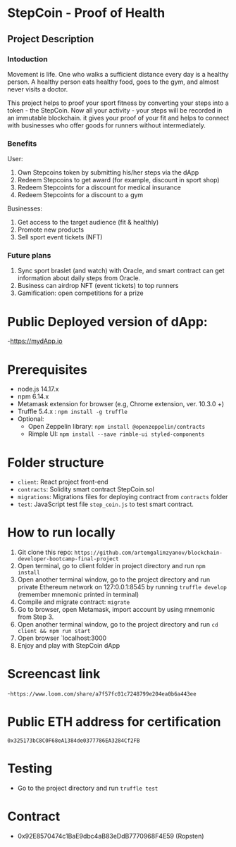 # StepCoin - Proof of Health

## Project Description
### Intoduction
Movement is life. One who walks a sufficient distance every day is a healthy person.  A healthy person eats healthy food, goes to the gym, and almost never visits a doctor.  

This project helps to proof your sport fitness by converting your steps into a token - the StepCoin.   Now all your activity - your steps will be recorded in an immutable blockchain. it gives your proof of your fit and helps to connect with businesses who offer goods for runners without intermediately.

### Benefits
User: 
1. Own Stepcoins token by submitting his/her steps via the dApp
2. Redeem Stepcoins to get award (for example, discount in sport shop)
3. Redeem Stepcoints for a discount for medical insurance 
4. Redeem Stepcoints for a discount to a gym

Businesses:
1. Get access to the target audience (fit & healthly)
2. Promote new products
3. Sell sport event tickets (NFT)

### Future plans
1. Sync sport braslet (and watch) with Oracle, and smart contract can get information about daily steps from Oracle.
2. Business can airdrop NFT (event tickets) to top runners
3. Gamification: open competitions for a prize


# Public Deployed version of dApp:
-https://mydApp.io
 
# Prerequisites
- node.js 14.17.x
- npm 6.14.x
- Metamask extension for browser (e.g, Chrome extension, ver. 10.3.0 +)
- Truffle 5.4.x : `npm install -g truffle`
- Optional:
    - Open Zeppelin library: `npm install @openzeppelin/contracts`
    - Rimple UI: `npm install --save rimble-ui styled-components`

# Folder structure
- `client`: React project front-end
- `contracts`: Solidity smart contract StepCoin.sol
- `migrations`: Migrations files for deploying contract from `contracts` folder
- `test`: JavaScript test file `step_coin.js` to test smart contract.


# How to run locally
1. Git clone this repo: `https://github.com/artemgalimzyanov/blockchain-developer-bootcamp-final-project`
2. Open terminal, go to client folder in project directory and run `npm install`
3. Open another terminal window, go to the project directory and run private Ethereum network on 127:0.0.1:8545 by running `truffle develop` (remember mnemonic printed in terminal)
4. Compile and migrate contract: `migrate`
5. Go to browser, open Metamask, import account by using mnemonic from Step 3.
6. Open another terminal window, go to the project directory and run `cd client && npm run start`
7. Open browser `localhost:3000
8. Enjoy and play with StepCoin dApp


# Screencast link
-`https://www.loom.com/share/a7f57fc01c7248799e204ea0b6a443ee`

# Public ETH address for certification
`0x325173bC8C0F68eA1384de0377786EA3284Cf2FB`

# Testing
- Go to the project directory and run `truffle test`

# Contract
- 0x92E8570474c1BaE9dbc4aB83eDdB7770968F4E59 (Ropsten)

